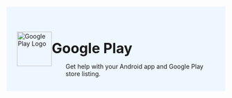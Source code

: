 #

<div class="header">
  <div class="inner">
    <img src="/static/images/logos/google-play.png" alt="Google Play Logo">
    <div>
      <h1>Google Play</h1>
      <p style="padding-left: 2rem; margin-bottom: 0;">Get help with your Android app and Google Play store listing.</p>
    </div>
  </div>
</div>

<style>
  /* Headers */
  .header {
    display: flex;
    align-items: center;
    justify-content: space-between;
    padding: 2rem 1.5rem;
    margin-bottom: 2rem;
    background-color: #eef6ff;
  }
  .header .inner {
    display: flex;
    align-items: center;
    justify-content: start;
  }
  .header img {
    width: 80px;
  }
  .header h1 {
    margin-left: 0;
    font-size: 2rem;
    margin-bottom: 0.25rem;
  }
  .header p {
    padding-left: 2rem;
    margin-bottom: 0;
  }
</style>